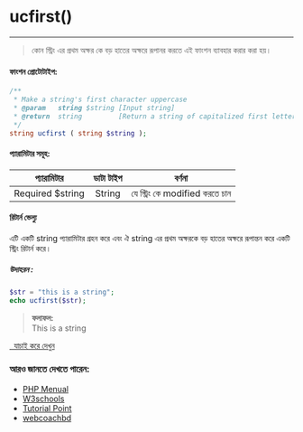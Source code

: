 # ucfirst()
---

> কোন স্ট্রিং এর প্রথম অক্ষর কে বড় হাতের অক্ষরে রূপানর করতে এই ফাংশন ব্যাবহার করার করা হয়।


#### ফাংশন প্রোটোটাইপ:
```php
/**
 * Make a string's first character uppercase
 * @param   string $string [Input string]
 * @return  string         [Return a string of capitalized first letter of the inputed string]
 */
string ucfirst ( string $string );
```

#### প্যারামিটার সমূহ:
| প্যারামিটার | ডাটা টাইপ | বর্ণনা |
| --- | :---: | --- |
|<span class="param-required">Required</span> $string | String | যে স্ট্রিং কে modified করতে চান|




#### রিটার্ন ভেল্যু

এটি একটি string প্যারামিটার গ্রহন করে এবং ঐ string এর প্রথম অক্ষরকে বড় হাতের অক্ষরে রূপান্তন করে একটি স্ট্রিং রিটার্ন করে।


##### উদাহরন :<br/>
```php
$str = "this is a string";
echo ucfirst($str);
```

> **ফলাফল:** <br/>
This is a string

<a href="http://code.runnable.com/VtREu-epPe1vFkl2/ucfirst-for-php" target="_blank" class="try-it"><i class="fa fa-play"></i>&nbsp;&nbsp;যাচাই করে দেখুন</a>


### আরও জানতে দেখতে পারেন:
* [PHP Menual](http://php.net/manual/en/function.ucfirst.php)
* [W3schools](http://www.w3schools.com/php/func_string_ucfirst.asp)
* [Tutorial Point](http://www.tutorialspoint.com/php/php_function_ucfirst.htm)
* [webcoachbd](http://www.webcoachbd.com/php-functions/ucfirst)


